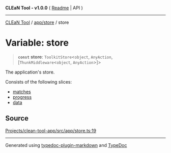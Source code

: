 **CLEaN Tool - v1.0.0** ( [Readme](../../../README.md) \| API )

***

[CLEaN Tool](../../../modules.md) / [app/store](../README.md) / store

# Variable: store

> **`const`** **store**: `ToolkitStore`\<`object`, `AnyAction`, [`ThunkMiddleware`\<`object`, `AnyAction`\>]\>

The application's store.

Consists of the following slices:
- [matches](../../../reducers/matches/functions/reducer.md)
- [progress](../../../reducers/progress/functions/reducer.md)
- [data](../../../data/README.md)

## Source

[Projects/clean-tool-app/src/app/store.ts:19](https://github.com/yuckyh/clean-tool-app/)

***

Generated using [typedoc-plugin-markdown](https://www.npmjs.com/package/typedoc-plugin-markdown) and [TypeDoc](https://typedoc.org/)
